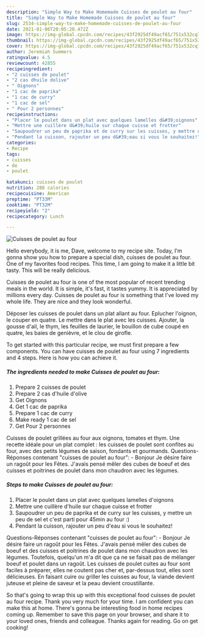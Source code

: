 ```yaml
---
description: "Simple Way to Make Homemade Cuisses de poulet au four"
title: "Simple Way to Make Homemade Cuisses de poulet au four"
slug: 2534-simple-way-to-make-homemade-cuisses-de-poulet-au-four
date: 2021-01-06T20:05:20.472Z
image: https://img-global.cpcdn.com/recipes/43f2925df49acf65/751x532cq70/cuisses-de-poulet-au-four-photo-principale-de-la-recette.jpg
thumbnail: https://img-global.cpcdn.com/recipes/43f2925df49acf65/751x532cq70/cuisses-de-poulet-au-four-photo-principale-de-la-recette.jpg
cover: https://img-global.cpcdn.com/recipes/43f2925df49acf65/751x532cq70/cuisses-de-poulet-au-four-photo-principale-de-la-recette.jpg
author: Jeremiah Summers
ratingvalue: 4.5
reviewcount: 42855
recipeingredient:
- "2 cuisses de poulet"
- "2 cas dhuile dolive"
- " Oignons"
- "1 cac de paprika"
- "1 cac de curry"
- "1 cac de sel"
- " Pour 2 personnes"
recipeinstructions:
- "Placer le poulet dans un plat avec quelques lamelles d&#39;oignons"
- "Mettre une cuillère d&#39;huile sur chaque cuisse et frotter"
- "Saupoudrer un peu de paprika et de curry sur les cuisses, y mettre un peu de sel et c&#39;est parti pour 45min au four :)"
- "Pendant la cuisson, rajouter un peu d&#39;eau si vous le souhaitez!"
categories:
- Recipe
tags:
- cuisses
- de
- poulet

katakunci: cuisses de poulet 
nutrition: 288 calories
recipecuisine: American
preptime: "PT33M"
cooktime: "PT32M"
recipeyield: "2"
recipecategory: Lunch

---
```



![Cuisses de poulet au four](https://img-global.cpcdn.com/recipes/43f2925df49acf65/751x532cq70/cuisses-de-poulet-au-four-photo-principale-de-la-recette.jpg)

Hello everybody, it is me, Dave, welcome to my recipe site. Today, I'm gonna show you how to prepare a special dish, cuisses de poulet au four. One of my favorites food recipes. This time, I am going to make it a little bit tasty. This will be really delicious.

Cuisses de poulet au four is one of the most popular of recent trending meals in the world. It is simple, it's fast, it tastes yummy. It is appreciated by millions every day. Cuisses de poulet au four is something that I've loved my whole life. They are nice and they look wonderful.

Déposer les cuisses de poulet dans un plat allant au four. Eplucher l&#39;oignon, le couper en quatre. Le mettre dans le plat avec les cuisses. Ajouter, la gousse d&#39;ail, le thym, les feuilles de laurier, le bouillon de cube coupé en quatre, les baies de genièvre, et le clou de girofle.


To get started with this particular recipe, we must first prepare a few components. You can have cuisses de poulet au four using 7 ingredients and 4 steps. Here is how you can achieve it.

<!--inarticleads1-->

##### The ingredients needed to make Cuisses de poulet au four:

1. Prepare 2 cuisses de poulet
1. Prepare 2 cas d&#39;huile d&#39;olive
1. Get  Oignons
1. Get 1 cac de paprika
1. Prepare 1 cac de curry
1. Make ready 1 cac de sel
1. Get  Pour 2 personnes


Cuisses de poulet grillées au four aux oignons, tomates et thym. Une recette idéale pour un plat complet : les cuisses de poulet sont confites au four, avec des petits légumes de saison, fondants et gourmands. Questions-Réponses contenant &#34;cuisses de poulet au four&#34;: - Bonjour Je désire faire un ragoût pour les Fêtes. J&#39;avais pensé mêler des cubes de boeuf et des cuisses et poitrines de poulet dans mon chaudron avec les légumes. 

<!--inarticleads2-->

##### Steps to make Cuisses de poulet au four:

1. Placer le poulet dans un plat avec quelques lamelles d&#39;oignons
1. Mettre une cuillère d&#39;huile sur chaque cuisse et frotter
1. Saupoudrer un peu de paprika et de curry sur les cuisses, y mettre un peu de sel et c&#39;est parti pour 45min au four :)
1. Pendant la cuisson, rajouter un peu d&#39;eau si vous le souhaitez!


Questions-Réponses contenant &#34;cuisses de poulet au four&#34;: - Bonjour Je désire faire un ragoût pour les Fêtes. J&#39;avais pensé mêler des cubes de boeuf et des cuisses et poitrines de poulet dans mon chaudron avec les légumes. Toutefois, quelqu&#39;un m&#39;a dit que ça ne se faisait pas de mélanger boeuf et poulet dans un ragoût. Les cuisses de poulet cuites au four sont faciles à préparer, elles ne coutent pas cher et, par-dessus tout, elles sont délicieuses. En faisant cuire ou griller les cuisses au four, la viande devient juteuse et pleine de saveur et la peau devient croustillante. 

So that's going to wrap this up with this exceptional food cuisses de poulet au four recipe. Thank you very much for your time. I am confident you can make this at home. There's gonna be interesting food in home recipes coming up. Remember to save this page on your browser, and share it to your loved ones, friends and colleague. Thanks again for reading. Go on get cooking!
